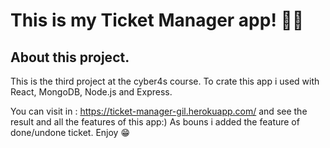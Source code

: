 
# This is my Ticket Manager app! 🥁📜

## About this project.
This is the third project at the cyber4s course.
To crate this app i used with React, MongoDB, Node.js and Express.

You can visit in : https://ticket-manager-gil.herokuapp.com/ and see the result and all the features of this app:)
As bouns i added the feature of done/undone ticket.
Enjoy 😁
